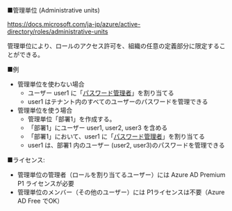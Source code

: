 ■管理単位 (Administrative units)

https://docs.microsoft.com/ja-jp/azure/active-directory/roles/administrative-units

管理単位により、ロールのアクセス許可を、組織の任意の定義部分に限定することができる。

■例

- 管理単位を使わない場合
  - ユーザー user1 に「[パスワード管理者](https://learn.microsoft.com/ja-jp/azure/active-directory/roles/permissions-reference#password-administrator)」を割り当てる
  - user1 はテナント内のすべてのユーザーのパスワードを管理できる
- 管理単位を使う場合
  - 管理単位「部署1」を作成する。
  - 「部署1」にユーザー user1, user2, user3 を含める
  - 「部署1」において、user1 に「[パスワード管理者](https://learn.microsoft.com/ja-jp/azure/active-directory/roles/permissions-reference#password-administrator)」を割り当てる
  - user1 は、部署1 内のユーザー (user2, user3)のパスワードを管理できる

■ライセンス:

- 管理単位の管理者（ロールを割り当てるユーザー）には Azure AD Premium P1 ライセンスが必要
- 管理単位のメンバー（その他のユーザー）には P1ライセンスは不要（Azure AD Free でOK）
